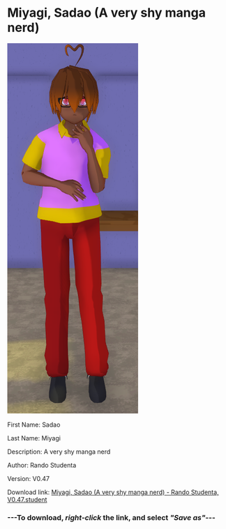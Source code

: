 # Miyagi, Sadao (A very shy manga nerd)

<img src = "https://raw.githubusercontent.com/Arbiter1223/Daigaku-Gurashi-Custom-Students/master/Students/Files/Miyagi%2C%20Sadao%20(A%20very%20shy%20manga%20nerd).png">

First Name: Sadao

Last Name: Miyagi

Description: A very shy manga nerd

Author: Rando Studenta

Version: V0.47

Download link: <a href="https://raw.githubusercontent.com/Arbiter1223/Daigaku-Gurashi-Custom-Students/master/Students/Files/Miyagi%2C%20Sadao%20(A%20very%20shy%20manga%20nerd)%20-%20Rando%20Studenta%2C%20V0.47.student">Miyagi, Sadao (A very shy manga nerd) - Rando Studenta, V0.47.student</a>

### ---**To download, _right-click_ the link, and select _"Save as"_**---
